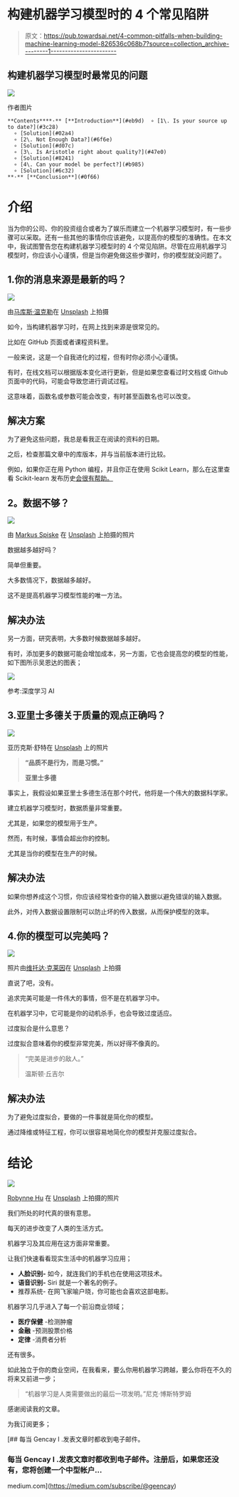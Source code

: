 # 构建机器学习模型时的 4 个常见陷阱

> 原文：<https://pub.towardsai.net/4-common-pitfalls-when-building-machine-learning-model-826536c068b7?source=collection_archive---------1----------------------->

## 构建机器学习模型时最常见的问题

![](img/e42b23b69edb6c8af1355effbdbc2d10.png)

作者图片

```
**Contents****·** [**Introduction**](#eb9d)  ∘ [1\. Is your source up to date?](#3c28)
  ∘ [Solution](#02a4)
  ∘ [2\. Not Enough Data?](#6f6e)
  ∘ [Solution](#d07c)
  ∘ [3\. Is Aristotle right about quality?](#47e0)
  ∘ [Solution](#8241)
  ∘ [4\. Can your model be perfect?](#b985)
  ∘ [Solution](#6c32)
**·** [**Conclusion**](#0f66)
```

# 介绍

当为你的公司、你的投资组合或者为了娱乐而建立一个机器学习模型时，有一些步骤可以采取。还有一些其他的事情你应该避免，以提高你的模型的准确性。在本文中，我试图警告您在构建机器学习模型时的 4 个常见陷阱。尽管在应用机器学习模型时，你应该小心谨慎，但是当你避免做这些步骤时，你的模型就没问题了。

## 1.你的消息来源是最新的吗？

![](img/9738cb90bef5cc7ca402910e282fef92.png)

由[马库斯·温克勒](https://unsplash.com/@markuswinkler?utm_source=medium&utm_medium=referral)在 [Unsplash](https://unsplash.com?utm_source=medium&utm_medium=referral) 上拍摄

如今，当构建机器学习时，在网上找到来源是很常见的。

比如在 GitHub 页面或者课程资料里。

一般来说，这是一个自我进化的过程，但有时你必须小心谨慎。

有时，在线文档可以根据版本变化进行更新，但是如果您查看过时文档或 Github 页面中的代码，可能会导致您进行调试过程。

这意味着，函数名或参数可能会改变，有时甚至函数名也可以改变。

## **解决方案**

为了避免这些问题，我总是看我正在阅读的资料的日期。

之后，检查那篇文章中的库版本，并与当前版本进行比较。

例如，如果你正在用 Python 编程，并且你正在使用 Scikit Learn，那么在这里查看 Scikit-learn 发布历史[会很有帮助。](https://pypi.org/project/scikit-learn/#history)

## **2。数据不够？**

![](img/513858d2b31d17a5f857e4440b2df50b.png)

由 [Markus Spiske](https://unsplash.com/@markusspiske?utm_source=medium&utm_medium=referral) 在 [Unsplash](https://unsplash.com?utm_source=medium&utm_medium=referral) 上拍摄的照片

数据越多越好吗？

简单但重要。

大多数情况下，数据越多越好。

这不是提高机器学习模型性能的唯一方法。

## 解决办法

另一方面，研究表明，大多数时候数据越多越好。

有时，添加更多的数据可能会增加成本，另一方面，它也会提高您的模型的性能，如下图所示吴恩达的图表；

![](img/65d792e963345510139b39cd33939fed.png)

参考:深度学习 AI

## 3.**亚里士多德关于质量的观点正确吗？**

![](img/3f86f162e0f250ebcaa47b161551fce7.png)

亚历克斯·舒特在 [Unsplash](https://unsplash.com?utm_source=medium&utm_medium=referral) 上的照片

> **“品质不是行为，而是习惯。”**
> 
> **亚里士多德**

事实上，我假设如果亚里士多德生活在那个时代，他将是一个伟大的数据科学家。

建立机器学习模型时，数据质量非常重要。

尤其是，如果您的模型用于生产。

然而，有时候，事情会超出你的控制。

尤其是当你的模型在生产的时候。

## 解决办法

如果你想养成这个习惯，你应该经常检查你的输入数据以避免错误的输入数据。

此外，对传入数据设置限制可以防止坏的传入数据，从而保护模型的效率。

## 4.你的模型可以完美吗？

![](img/55eae591f155db925828e78bfce9d246.png)

照片由[维托达·克莱因](https://unsplash.com/@little_klein?utm_source=medium&utm_medium=referral)在 [Unsplash](https://unsplash.com?utm_source=medium&utm_medium=referral) 上拍摄

直说了吧，没有。

追求完美可能是一件伟大的事情，但不是在机器学习中。

在机器学习中，它可能是你的动机杀手，也会导致过度适应。

过度拟合是什么意思？

过度拟合意味着你的模型非常完美，所以好得不像真的。

> “完美是进步的敌人。”
> 
> 温斯顿·丘吉尔

## 解决办法

为了避免过度拟合，要做的一件事就是简化你的模型。

通过降维或特征工程，你可以很容易地简化你的模型并克服过度拟合。

# 结论

![](img/730d9e489266b8e0bf17979f43e9f0c9.png)

[Robynne Hu](https://unsplash.com/es/@robynnexy?utm_source=medium&utm_medium=referral) 在 [Unsplash](https://unsplash.com?utm_source=medium&utm_medium=referral) 上拍摄的照片

我们所处的时代真的很有意思。

每天的进步改变了人类的生活方式。

机器学习及其应用在这方面非常重要。

让我们快速看看现实生活中的机器学习应用；

*   **人脸识别-** 如今，就连我们的手机也在使用这项技术。
*   **语音识别-** Siri 就是一个著名的例子。
*   推荐系统- 在网飞家喻户晓，你可能也会喜欢这部电影。

机器学习几乎进入了每一个前沿商业领域；

*   **医疗保健** -检测肿瘤
*   **金融** -预测股票价格
*   **定律** -消费者分析

还有很多。

如此独立于你的商业空间，在我看来，要么你用机器学习跨越，要么你将在不久的将来又前进一步；

> “机器学习是人类需要做出的最后一项发明。”尼克·博斯特罗姆

感谢阅读我的文章。

为我订阅更多；

[](https://medium.com/subscribe/@geencay) [## 每当 Gencay I .发表文章时都收到电子邮件。

### 每当 Gencay I .发表文章时都收到电子邮件。注册后，如果您还没有，您将创建一个中型帐户…

medium.com](https://medium.com/subscribe/@geencay)